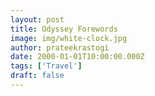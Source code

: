 ```yaml
---
layout: post
title: Odyssey Forewords
image: img/white-clock.jpg
author: prateekrastogi
date: 2000-01-01T10:00:00.000Z
tags: ['Travel']
draft: false
---
```

